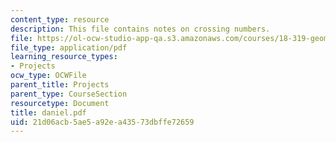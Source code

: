 ```yaml
---
content_type: resource
description: This file contains notes on crossing numbers.
file: https://ol-ocw-studio-app-qa.s3.amazonaws.com/courses/18-319-geometric-combinatorics-fall-2005/21d06acb5ae5a92ea43573dbffe72659_daniel.pdf
file_type: application/pdf
learning_resource_types:
- Projects
ocw_type: OCWFile
parent_title: Projects
parent_type: CourseSection
resourcetype: Document
title: daniel.pdf
uid: 21d06acb-5ae5-a92e-a435-73dbffe72659
---
```

